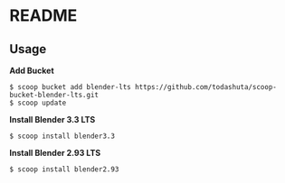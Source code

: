 README
======

Usage
-----

__Add Bucket__

```
$ scoop bucket add blender-lts https://github.com/todashuta/scoop-bucket-blender-lts.git
$ scoop update
```

__Install Blender 3.3 LTS__

```
$ scoop install blender3.3
```

__Install Blender 2.93 LTS__

```
$ scoop install blender2.93
```
